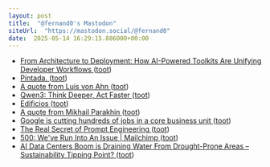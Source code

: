```yaml
---
layout: post
title:  "@fernand0's Mastodon"
siteUrl:  "https://mastodon.social/@fernand0"
date:  2025-05-14 16:29:15.886000+00:00
---
```

*  [From Architecture to Deployment: How AI-Powered Toolkits Are Unifying Developer Workflows ](https://www.infoq.com/news/2025/05/ai-toolkit-unify-workflows) ([toot](https://mastodon.social/@fernand0/114507130856053934))
*  [Pintada. ](https://avecesunafoto.wordpress.com/2025/05/13/pintada-2) ([toot](https://mastodon.social/@fernand0/114507031767253409))
*  [A quote from Luis von Ahn ](https://simonwillison.net/2025/Apr/28/luis-von-ahn) ([toot](https://mastodon.social/@fernand0/114506869727720483))
*  [Qwen3: Think Deeper, Act Faster ](https://qwenlm.github.io/blog/qwen3) ([toot](https://mastodon.social/@fernand0/114506748784271122))
*  [Edificios ](https://www.flickr.com/photos/fernand0/54479645995) ([toot](https://mastodon.social/@fernand0/114506352779512184))
*  [A quote from Mikhail Parakhin ](https://simonwillison.net/2025/Apr/29/mikhail-parakhin/#atom-everythin) ([toot](https://mastodon.social/@fernand0/114506338875180390))
*  [Google is cutting hundreds of jobs in a core business unit ](https://www.techradar.com/pro/google-is-cutting-hundreds-of-jobs-in-a-core-business-uni) ([toot](https://mastodon.social/@fernand0/114506189678640671))
*  [The Real Secret of Prompt Engineering ](https://codemanship.wordpress.com/2025/05/09/the-real-secret-of-prompt-engineering) ([toot](https://mastodon.social/@fernand0/114505923944692130))
*  [500: We've Run Into An Issue \| Mailchimp ](https://mailchi.mp/civio/circulico-de-la-transparenci) ([toot](https://mastodon.social/@fernand0/114505633816329677))
*  [AI Data Centers Boom is Draining Water From Drought-Prone Areas – Sustainability Tipping Point?   ](https://www.techrepublic.com/article/news-ai-data-centers-drought/) ([toot](https://mastodon.social/@fernand0/114505554546401931))
